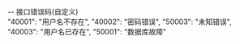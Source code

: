 	
-- 接口错误码(自定义)	
	"40001": "用户名不存在",
	"40002": "密码错误",
	"50003": "未知错误",
	"40003": "用户名已存在",
	"50001": "数据库故障"
